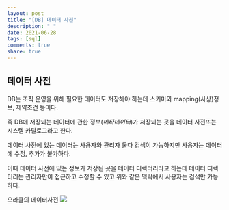```yaml
---
layout: post
title: "[DB] 데이터 사전"
description: " "
date: 2021-06-28
tags: [sql]
comments: true
share: true
---
```



## 데이터 사전

DB는 조직 운영을 위해 필요한 데이터도 저장해야 하는데 스키마와 mapping(사상)정보, 제약조건 등이다.

즉 DB에 저장되는 데이터에 관한 정보(_메타데이터_)가 저장되는 곳을 데이터 사전또는 시스템 카탈로그라고 한다.

데이터 사전에 있는 데이터는 사용자와 관리자 둘다 검색이 가능하지만 사용자는 데이터에 수정, 추가가 불가하다.

이때 데이터 사전에 있는 정보가 저장된 곳을 데이터 디렉터리라고 하는데 데이터 디렉터리는 관리자만이 접근하고 수정할 수 있고 위와 같은 맥락에서 사용자는 검색만 가능하다.

오라클의 데이터사전
<img src="https://t1.daumcdn.net/cfile/tistory/241F43455652EA1527">
